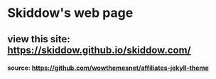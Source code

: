 # Skiddow's web page

## view this site: https://skiddow.github.io/skiddow.com/

#### source: https://github.com/wowthemesnet/affiliates-jekyll-theme
